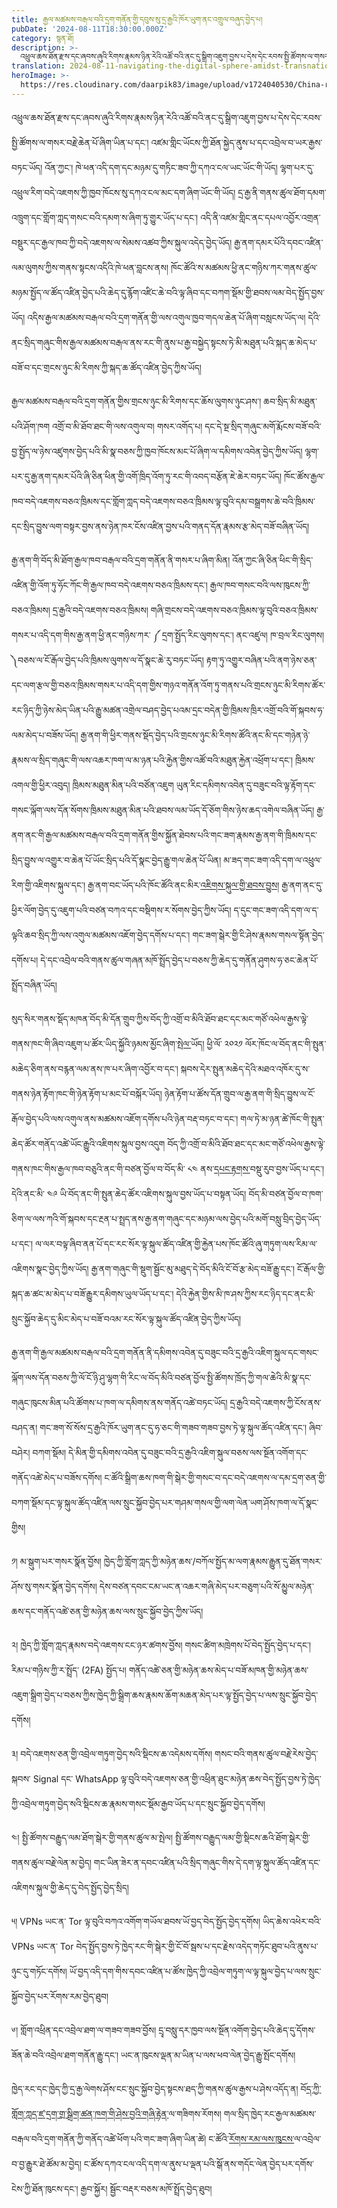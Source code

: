 ```yaml
---
title: རྒྱལ་མཚམས་བརྒལ་བའི་དྲག་གནོན་གྱི་དབུས་སུ་དྲ་རྒྱའི་ཁོར་ཡུག་ནང་འགྲུལ་བཞུད་བྱེད་པ།
pubDate: '2024-08-11T18:30:00.000Z'
category: སྙན་ཐོ།
description: >-
  འཕྲུལ་ཆས་ཐོན་རྫས་དང་ཞབས་ཞུའི་རིགས་རྣམས་ཉིན་རེའི་འཚོ་བའི་ནང་དུ་སྒྲིག་འཇུག་བྱས་པ་དེས་དེང་རབས་སྤྱི་ཚོགས་ལ་གསར་བརྗེ་ཆེན་པོ་ཞིག་ཡིན་པ་དང༌།
translation: 2024-08-11-navigating-the-digital-sphere-amidst-transnational-repression
heroImage: >-
  https://res.cloudinary.com/daarpik83/image/upload/v1724040530/China-repression_geepcz.png
---
```



འཕྲུལ་ཆས་ཐོན་རྫས་དང་ཞབས་ཞུའི་རིགས་རྣམས་ཉིན་རེའི་འཚོ་བའི་ནང་དུ་སྒྲིག་འཇུག་བྱས་པ་དེས་དེང་རབས་སྤྱི་ཚོགས་ལ་གསར་བརྗེ་ཆེན་པོ་ཞིག་ཡིན་པ་དང༌། འཛམ་གླིང་ཡོངས་ཀྱི་ཐོན་སྐྱེད་ནུས་པ་དང་འབྲེལ་བ་ཡར་རྒྱས་བཏང་ཡོད། འོན་ཀྱང༌། ཁེ་ཕན་འདི་དག་དང་མཉམ་དུ་གཏིང་ཟབ་ཀྱི་དཀའ་ངལ་ཡང་ཡོང་གི་ཡོད། ལྷག་པར་དུ་འཕྲུལ་རིག་བདེ་འཇགས་ཀྱི་ཁྱབ་ཁོངས་སུ་དཀའ་ངལ་མང་དག་ཞིག་ཡོང་གི་ཡོད། དྲ་རྒྱ་ནི་གནས་ཚུལ་ཐོག་དམག་འཁྲུག་དང་གློག་ཀླད་གསང་བའི་དམག་ས་ཞིག་ཏུ་གྱུར་ཡོད་པ་དང༌། འདི་ནི་འཛམ་གླིང་ནང་དཔལ་འབྱོར་འགྲན་བསྡུར་དང་རྒྱལ་ཁབ་ཀྱི་བདེ་འཇགས་ལ་སེམས་འཚབ་ཀྱིས་སྐུལ་འདེད་བྱེད་ཡོད། རྒྱ་ནག་དམར་པོའི་དབང་འཛིན་ལམ་ལུགས་ཀྱིས་གནས་སྟངས་འདིའི་ཁེ་ཕན་བླངས་ནས། ཁོང་ཚོའི་ས་མཚམས་ཕྱི་ནང་གཉིས་ཀར་གནས་ཚུལ་མཉམ་སྤྱོད་ལ་ཚོད་འཛིན་བྱེད་པའི་ཆེད་དུ་རྙོག་འཛིང་ཆེ་བའི་ལྟ་ཞིབ་དང་བཀག་སྡོམ་གྱི་ཐབས་ལམ་བེད་སྤྱོད་བྱས་ཡོད། འདིས་རྒྱལ་མཚམས་བརྒལ་བའི་དྲག་གནོན་གྱི་ལས་འགུལ་ཁྱབ་གདལ་ཆེན་པོ་ཞིག་བསླངས་ཡོད་ལ། དེའི་ནང་སྲིད་གཞུང་གིས་རྒྱལ་མཚམས་བརྒལ་ནས་རང་གི་ནུས་པ་རྒྱ་བསྐྱེད་སྟངས་ཏེ་མི་མཐུན་པའི་སྐད་ཆ་མེད་པ་བཟོ་བ་དང་གྲངས་ཉུང་མི་རིགས་ཀྱི་སྐད་ཆ་ཚོད་འཛིན་བྱེད་ཀྱིས་ཡོད།

རྒྱལ་མཚམས་བརྒལ་བའི་དྲག་གནོན་གྱིས་གྲངས་ཉུང་མི་རིགས་དང་ཆོས་ལུགས་ཉུང་ཤས་། ཆབ་སྲིད་མི་མཐུན་པའི་ཤོག་ཁག འགྲོ་བ་མི་ཐོབ་ཐང་གི་ལས་འགུལ་བ། གསར་འགོད་པ། དང་དེ་སྔ་སྲིད་གཞུང་མགོ་རྨོངས་བཟོ་བའི་བྱ་སྤྱོད་ལ་ཉེས་འཛུགས་བྱེད་པའི་མི་སྣ་བཅས་ཀྱི་ཁྱབ་ཁོངས་མང་པོ་ཞིག་ལ་དམིགས་འབེན་བྱེད་ཀྱིས་ཡོད། ལྷག་པར་དུ་རྒྱ་ནག་དམར་པོའི་ཞི་ཅིན་ཕིན་གྱི་འགོ་ཁྲིད་འོག་ཏུ་རང་གི་འབད་བརྩོན་ཇེ་ཆེར་བཏང་ཡོད། ཁོང་ཚོས་རྒྱལ་ཁབ་བདེ་འཇགས་བཅའ་ཁྲིམས་དང་གློག་ཀླད་བདེ་འཇགས་བཅའ་ཁྲིམས་ལྟ་བུའི་དམ་བསྒྲགས་ཆེ་བའི་ཁྲིམས་དང་སྲིད་བྱུས་ལག་བསྟར་བྱས་ནས་ཉེན་ཁར་ངོས་འཛིན་བྱས་པའི་གནད་དོན་རྣམས་རྩ་མེད་བཟོ་བཞིན་ཡོད།

རྒྱ་ནག་གི་བོད་མི་ཐོག་རྒྱལ་ཁབ་བརྒལ་བའི་དྲག་གནོན་ནི་གསར་པ་ཞིག་མིན། འོན་ཀྱང་ཞི་ཅིན་ཕིང་གི་སྲིད་འཛིན་གྱི་འོག་ཏུ་ཧོང་ཀོང་གི་རྒྱལ་ཁབ་བདེ་འཇགས་བཅའ་ཁྲིམས་དང་། རྒྱལ་ཁབ་གསང་བའི་ལས་ཁུངས་ཀྱི་བཅའ་ཁྲིམས། དྲ་རྒྱའི་བདེ་འཇགས་བཅའ་ཁྲིམས། གཞི་གྲངས་བདེ་འཇགས་བཅའ་ཁྲིམས་ལྟ་བུའི་བཅའ་ཁྲིམས་གསར་པ་འདི་དག་གིས་རྒྱ་ནག་ཕྱི་ནང་གཉིས་ཀར་ ༼ དྲག་སྤྱོད་རིང་ལུགས་དང་། ནང་འཛུལ། ཁ་བྲལ་རིང་ལུགས། ༽བཅས་ལ་ངོ་རྒོལ་བྱེད་པའི་ཁྲིམས་ལུགས་ལ་དོ་སྣང་ཆེ་རུ་བཏང་ཡོད། རྟག་ཏུ་འགྱུར་བཞིན་པའི་ནག་ཉེས་ཅན་དང་ལག་རྩལ་གྱི་བཅའ་ཁྲིམས་གསར་པ་འདི་དག་གྱིས་གཉའ་གནོན་འོག་ཏུ་གནས་པའི་གྲངས་ཉུང་མི་རིགས་ཚོར་རང་ཉིད་ཀྱི་ཉེས་མེད་ཡིན་པའི་རྒྱུ་མཚན་འགྲེལ་བཤད་བྱེད་པའམ་དྲང་བདེན་གྱི་ཁྲིམས་ཁྲིར་འགྲོ་བའི་གོ་སྐབས་ཧ་ལམ་མེད་པ་བཟོས་ཡོད། རྒྱ་ནག་གི་ཕྱིར་གནས་སྡོད་བྱེད་པའི་གྲངས་ཉུང་མི་རིགས་ཚོའི་ནང་མི་དང་གཉེན་ཉེ་རྣམས་ལ་སྲིད་གཞུང་གི་ལས་འཆར་ཁག་ལ་མ་ཉན་པའི་རྐྱེན་གྱིས་འཚོ་བའི་མཐུན་རྐྱེན་འཕྲོག་པ་དང་། ཁྲིམས་འགལ་གྱི་ཕྱིར་འབུད། ཁྲིམས་མཐུན་མིན་པའི་བཙོན་འཇུག ཡུན་རིང་དམིགས་འབེན་དུ་བཟུང་བའི་ལྟ་རྟོག་དང་གསང་ལྐོག་ལས་དོན་སོགས་ཁྲིམས་མཐུན་མིན་པའི་ཐབས་ལམ་ཡོད་དོ་ཅོག་གིས་ཉེས་ཆད་འགེལ་བཞིན་ཡོད། རྒྱ་ནག་ནང་གི་རྒྱལ་མཚམས་བརྒལ་བའི་དྲག་གནོན་གྱིས་སྐྱོན་ཐེབས་པའི་གང་ཟག་རྣམས་རྒྱ་ནག་གི་ཁྲིམས་དང་སྲིད་བྱུས་ལ་འགྱུར་བ་ཆེན་པོ་ཡོང་སྲིད་པའི་དོ་སྣང་བྱེད་རྒྱུ་གལ་ཆེན་པོ་ཡིན། མ་ཟད་གང་ཟག་འདི་དག་ལ་འཕྲུལ་རིག་གྱི་འཇིགས་སྐུལ་དང་། རྒྱ་ནག་བང་ཡོད་པའི་ཁོང་ཚོའི་ནང་མིར་[འཇིགས་སྐུལ་གྱི་ཐབས་བྱུས།](https://www.dailydot.com/debug/china-tibet-xinjiang-censorship/) རྒྱ་ནག་ནང་དུ་ཕྱིར་ལོག་བྱེད་དུ་འཇུག་པའི་བཙན་བཀའ་དང་བསྡིགས་ར་སོགས་བྱེད་ཀྱིས་ཡོད། ད་དུང་གང་ཟག་འདི་དག་ལ་ད་ལྟའི་ཆབ་སྲིད་ཀྱི་ལས་འགུལ་མཚམས་འཇོག་བྱེད་དགོས་པ་དང་། གང་ཟག་སྒེར་གྱི་ངི་ཤེས་རྣམས་གསལ་སྟོན་བྱེད་དགོས་པ། དེ་དང་འབྲེལ་བའི་གནས་ཚུལ་གཞན་མཁོ་སྤྲོད་བྱེད་པ་བཅས་ཀྱི་ཆེད་དུ་གནོན་ཤུགས་ཧ་ཅང་ཆེན་པོ་སྤྲོད་བཞིན་ཡོད།

སུད་སིར་གནས་སྡོད་མཁན་བོད་མི་དོན་གྲུབ་ཀྱིས་བོད་ཀྱི་འགྲོ་བ་མིའི་ཐོབ་ཐང་དང་མང་གཙོ་འཕེལ་རྒྱས་ལྟེ་གནས་ཁང་གི་ཞིབ་འཇུག་པ་ཚོར་ཡིད་སྐྱོའི་ཉམས་མྱོང་ཞིག་[སྤེལ་](https://www.theguardian.com/global-development/2024/feb/10/china-transnational-repression-beijing-targets-tibetan-exiles-spying-blackmail-threats-losar)ཡོད། ཕྱི་ལོ་ ༢༠༢༡ ལོར་ཁོང་ལ་བོད་ནང་གི་སྤུན་མཆེད་ཅིག་ནས་བརྙན་ལམ་ནས་ཁ་པར་ཞིག་འབྱོར་བ་དང་། སྐབས་དེར་སྤུན་མཆེད་དེའི་མཐའ་འཁོར་དུ་ས་གནས་ཉེན་རྟོག་ཁང་གི་ཉེན་རྟོག་པ་མང་པོ་བསྐོར་ཡོད། ཉེན་རྟོག་པ་ཚོས་དོན་གྲུབ་ལ་རྒྱ་ནག་གི་སྲིད་བྱུས་ལ་ངོ་རྒོལ་བྱེད་པའི་ལས་འགུལ་ནས་མཚམས་འཇོག་དགོས་པའི་ཉེན་བརྡ་བཏང་བ་དང་། གལ་ཏེ་མ་ཉན་ཚེ་ཁོང་གི་སྤུན་ཆེད་ཚོར་གནོད་འཚེ་ཡོང་རྒྱུའི་འཇིགས་སྐུལ་བྱས་འདུག བོད་ཀྱི་འགྲོ་བ་མིའི་ཐོབ་ཐང་དང་མང་གཙོ་འཕེལ་རྒྱས་ལྟེ་གནས་ཁང་གིས་རྒྱལ་ཁབ་བཅུའི་ནང་གི་བཙན་བྱོལ་བ་བོད་མི་ ༨༤ ནས་[དཔང་རྟགས་](https://tchrd.org/report-reveals-chinese-transnational-repression-spreading-fear-and-disempowering-exiled-tibetans/)བསྡུ་རུབ་བྱས་ཡོད་པ་དང་། དེའི་ནང་མི་ ༤༩ ཡི་བོད་ནང་གི་སྤུན་ཆེད་ཚོར་འཇིགས་སྐུལ་བྱས་ཡོད་པ་བསྟན་ཡོད། བོད་མི་བཙན་བྱོལ་བ་ཁག་ཅིག་ལ་ལས་ཀའི་གོ་སྐབས་དང་རྔན་པ་སྤྲད་ནས་རྒྱ་ནག་གཞུང་དང་མཉམ་ལས་བྱེད་པའི་མགོ་བསླུ་བྲིད་བྱེད་ཡོད་པ་དང་། ལ་ལར་བལྟ་ཞིབ་ནན་པོ་དང་རང་སོར་ལྟ་སྐུལ་ཚོད་འཛིན་གྱི་རྐྱེན་པས་ཁོང་ཚོའི་ཞུ་གཏུག་ལས་རིམ་ལ་འཇིགས་སྣང་བྱེད་ཀྱིས་ཡོད། རྒྱ་ནག་གཞུང་གི་སྡུག་སྦྱོང་མུ་མཐུད་དེ་བོད་མིའི་ངོ་བོ་རྩ་མེད་བཟོ་རྒྱུ་དང་། ངོ་རྒོལ་གྱི་སྐད་ཆ་ཚང་མ་མེད་པ་བཟོ་རྒྱུར་དམིགས་ཡུལ་ཡོད་པ་དང་། དེའི་རྐྱེན་གྱིས་མི་ཁ་ཤས་ཀྱིས་རང་ཉིད་དང་ནང་མི་སྲུང་སྐྱོབ་ཆེད་དུ་མིང་མེད་པ་བཟོ་བའམ་རང་སོར་ལྟ་སྐུལ་ཚོད་འཛིན་བྱེད་ཀྱིས་ཡོད།

རྒྱ་ནག་གི་རྒྱལ་མཚམས་བརྒལ་བའི་དྲག་གནོན་ནི་དམིགས་འབེན་དུ་བཟུང་བའི་དྲ་རྒྱའི་འཇིག་སྐུལ་དང་གསང་ལྐོག་ལས་དོན་བཅས་ཀྱི་ལོ་ངོ་ཉི་ཤུ་ལྷག་གི་རིང་ལ་བོད་མིའི་བཙན་བྱོལ་སྤྱི་ཚོགས་ཁྲོད་ཀྱི་གལ་ཆེའི་མི་སྣ་དང་གཞུང་ཁུངས་མིན་པའི་ཚོགས་པ་ཁག་ལ་དམིགས་ནས་གནོད་འཚེ་བཏང་ཡོད། དྲ་རྒྱའི་བདེ་འཇགས་ཀྱི་ངོས་ནས་བཤད་ན། གང་ཟག་སོ་སོས་དྲ་རྒྱའི་ཁོར་ཡུག་ནང་དུ་ཧ་ཅང་གི་གཟབ་གཟབ་བྱས་ཏེ་ལྟ་སྐུལ་ཚོད་འཛིན་དང་། ཞིབ་བཤེར། བཀག་སྡོམ། དེ་མིན་གྱི་དམིགས་འབེན་དུ་བཟུང་བའི་དྲ་རྒྱའི་འཇིག་སྐུལ་བཅས་ལས་སྔོན་འགོག་དང་གནོད་འཚེ་མེད་པ་བཟོས་དགོས། ང་ཚོའི་སྒྲིག་ཆས་ཁག་གི་སྒེར་གྱི་གསང་བ་དང་བདེ་འཇགས་ལ་དམ་དྲག་ཅན་གྱི་བཀག་སྡོམ་དང་ལྟ་སྐུལ་ཚོད་འཛིན་ལས་སྲུང་སྐྱོབ་བྱེད་པར་གཤམ་གསལ་གྱི་ལག་ལེན་ཡག་ཤོས་ཁག་ལ་དོ་སྣང་གྱིས།

༡། མ་སྒུག་པར་གསར་སྣོན་བྱོས། ཁྱེད་ཀྱི་གློག་ཀླད་ཀྱི་མཉེན་ཆས་/བཀོལ་སྤྱོད་མ་ལག་རྣམས་རྒྱུན་དུ་ཐོན་གསར་ཤོས་སུ་གསར་སྣོན་བྱེད་དགོས། དེས་བཙན་དབང་ངམ་ཡང་ན་འཆར་གཞི་མེད་པར་བཅུག་པའི་སོ་མྱུལ་མཉེན་ཆས་དང་གནོད་འཚེ་ཅན་གྱི་མཉེན་ཆས་ལས་སྲུང་སྐྱོབ་བྱེད་ཀྱིས་ཡོད།

༢། ཁྱེད་ཀྱི་གློག་ཀླད་རྣམས་བདེ་འཇགས་ངང་ཉར་ཚགས་བྱོས། གསང་ཚིག་མཁྲེགས་པོ་བེད་སྤྱོད་བྱེད་པ་དང་། རིམ་པ་གཉིས་ཀྱི་ར་སྤྲོད་ (2FA) སྤྱོད་པ། གནོད་འཚེ་ཅན་གྱི་མཉེན་ཆས་མེད་པ་བཟོ་མཁན་གྱི་མཉེན་ཆས་འཇུག་སྒྲིག་བྱེད་པ་བཅས་ཀྱིས་ཁྱེད་ཀྱི་སྒྲིག་ཆས་རྣམས་ཆོག་མཆན་མེད་པར་ལྟ་སྤྱོད་བྱེད་པ་ལས་སྲུང་སྐྱོབ་བྱེད་དགོས།

༣། བདེ་འཇགས་ཅན་གྱི་འབྲེལ་གཏུག་བྱེད་སའི་སྡིངས་ཆ་འདེམས་དགོས། གསང་བའི་གནས་ཚུལ་བརྗེ་རེས་བྱེད་སྐབས་ Signal དང་ WhatsApp ལྟ་བུའི་བདེ་འཇགས་ཅན་གྱི་འཕྲིན་ཐུང་མཉེན་ཆས་བེད་སྤྱོད་བྱས་ཏེ་ཁྱེད་ཀྱི་འབྲེལ་གཏུག་བྱེད་སའི་སྡིངས་ཆ་རྣམས་གསང་སྡོམ་རྒྱབ་ཡོད་པ་དང་སྲུང་སྐྱོབ་བྱེད་དགོས།

༤། སྤྱི་ཚོགས་བརྒྱུད་ལམ་ཐོག་སྒེར་གྱི་གནས་ཚུལ་མ་སྤེལ། སྤྱི་ཚོགས་བརྒྱུད་ལམ་གྱི་སྡིངས་ཆའི་ཐོག་སྒེར་གྱི་གནས་ཚུལ་བརྗེ་ལེན་མ་བྱེད། གང་ཡིན་ཟེར་ན་དབང་འཛིན་པའི་སྲིད་གཞུང་གིས་དེ་དག་ལྟ་སྐུལ་ཚོད་འཛིན་དང་འཇིགས་སྐུལ་གྱི་ཆེད་དུ་བེད་སྤྱོད་བྱེད་སྲིད།

༥། VPNs ཡང་ན་ Tor ལྟ་བུའི་བཀའ་འགོག་གཡོལ་ཐབས་ཡོ་བྱད་བེད་སྤྱོད་བྱེད་དགོས། ཡིད་ཆེས་འཕེར་བའི་ VPNs ཡང་ན་ Tor བེད་སྤྱོད་བྱས་ཏེ་ཁྱེད་རང་གི་སྒེར་གྱི་ངོ་བོ་སྦས་པ་དང་རྗེས་འདེད་གཏོང་ཐུབ་པའི་ནུས་པ་ཉུང་དུ་གཏོང་དགོས། ཡོ་བྱད་འདི་དག་གིས་དབང་འཛིན་པ་ཚོས་ཁྱེད་ཀྱི་འབྲེལ་གཏུག་ལ་ལྟ་སྐུལ་བྱེད་པ་ལས་སྲུང་སྐྱོབ་བྱེད་པར་རོགས་རམ་བྱེད་ཐུབ།

༦། གློག་འཕྲིན་དང་འབྲེལ་ཐག་ལ་གཟབ་གཟབ་བྱོས། དྲྭ་བསླུ་དར་ཁྱབ་ལས་སྔོན་འགོག་བྱེད་པའི་ཆེད་དུ་དོགས་ཟོན་ཆེ་བའི་འབྲེལ་ཐག་གནོན་རྒྱུ་དང་། ཡང་ན་ཁུངས་ལྡན་མ་ཡིན་པ་ལས་ཕབ་ལེན་བྱེད་རྒྱུ་སྤོང་དགོས།

ཁྱེད་རང་དང་ཁྱེད་ཀྱི་དྲ་རྒྱ་ལེགས་ཤོས་ངང་སྲུང་སྐྱོབ་བྱེད་སྟངས་ཐད་ཀྱི་གནས་ཚུལ་རྒྱས་པ་ཤེས་འདོད་ན། བོ[ད་ཀྱི་གློག་ཀླད་ཛ་དྲག་གྲ་སྒྲིག་ཚན་ཁག་གི་ཤེས་བྱའི་གཞི་རྟེན་](https://learn.tibcert.org/)ལ་གཟིགས་རོགས། གལ་སྲིད་ཁྱེད་རང་རྒྱལ་མཚམས་བརྒལ་བའི་དྲག་གནོན་ཀྱི་གནོད་འཚེ་ཕོག་པའི་གང་ཟག་ཞིག་ཡིན་ཚེ། ང་ཚོའི་[རོགས་རམ་ལས་ཁུངས་](https://d7b6g.r.bh.d.sendibt3.com/mk/cl/f/sh/1f8JIKXx3IkdaCaufz9fUMoyMZ/qYxWTAxvYNcz)ལ་འབྲེལ་བ་བྱ་རྒྱུར་ཐེ་ཚོམ་མ་བྱེད། ང་ཚོས་དཀའ་ངལ་འདི་དག་ལ་ནུས་པ་ལྡན་པའི་སྒོ་ནས་གདོང་ལེན་བྱེད་པར་དགོས་ངེས་ཀྱི་ཐོན་ཁུངས་དང་། རྒྱབ་སྐྱོར། སྦྱོང་བརྡར་བཅས་མཁོ་སྤྲོད་བྱེད་ཐུབ།
